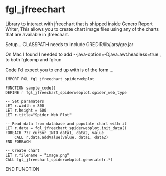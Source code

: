 # fgl_jfreechart
Library to interact with jfreechart that is shipped inside Genero Report Writer,  This allows you to create chart image files using any of the charts that are available in jfreechart.

Setup...
CLASSPATH needs to include GREDIR/lib/jars/gre.jar

On Mac I found I needed to add --java-option=-Djava.awt.headless=true , to both fglcomp and fglrun

Code I'd expect you to end up with is of the form ...

    IMPORT FGL fgl_jfreechart_spiderwebplot
    
    FUNCTION sample_code()
    DEFINE r fgl_jfreechart_spiderwebplot.spider_web_type

    -- Set paramaters
    LET r.width = 800
    LET r.height = 600
    LET r.title="Spider Web Plot"
    
    -- Read data from database and populate chart with it
    LET r.data = fgl_jfreechart_spiderwebplot.init_data()
    FOREACH ???_cursor INTO data1, data2, value 
        CALL r.data.addValue(value, data1, data2)
    END FOREACH

    -- Create chart
    LET r.filename = "image.png"
    CALL fgl_jfreechart_spiderwebplot.generate(r.*)
    
   END FUNCTION

